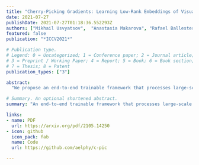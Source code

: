 ```yaml
---
title: "Cherry-Picking Gradients: Learning Low-Rank Embeddings of Visual Data via Differentiable Cross-Approximation"
date: 2021-07-27
publishDate: 2021-07-27T01:18:36.552293Z
authors: ["Mikhail Usvyatsov",  "Anastasia Makarova", "Rafael Ballester-Ripoll", "Maxim Rakhuba", "Andreas Krause",  "Konrad Schindler"]
featured: false
publication: "*ICCV2021*"

# Publication type.
# Legend: 0 = Uncategorized; 1 = Conference paper; 2 = Journal article;
# 3 = Preprint / Working Paper; 4 = Report; 5 = Book; 6 = Book section;
# 7 = Thesis; 8 = Patent
publication_types: ["3"]

abstract:
  "We propose an end-to-end trainable framework that processes large-scale visual data tensors by looking at a fraction of their entries only. Our method combines a neural network encoder with a tensor train decomposition to learn a low-rank latent encoding, coupled with cross-approximation (CA) to learn the representation through a subset of the original samples. CA is an adaptive sampling algorithm that is native to tensor decompositions and avoids working with the full high-resolution data explicitly. Instead, it actively selects local representative samples that we fetch out-of-core and on-demand. The required number of samples grows only logarithmically with the size of the input. Our implicit representation of the tensor in the network enables processing large grids that could not be otherwise tractable in their uncompressed form. The proposed approach is particularly useful for large-scale multidimensional grid data (e.g., 3D tomography), and for tasks that require context over a large receptive field (e.g., predicting the medical condition of entire organs). The code will be available at https://github.com/aelphy/c-pic"

# Summary. An optional shortened abstract.
summary: "An end-to-end trainable framework that processes large-scale visual data tensors by looking at a fraction of their entries only"

links:
- name: PDF
  url: https://arxiv.org/pdf/2105.14250
- icon: github
  icon_pack: fab
  name: Code
  url: https://github.com/aelphy/c-pic

---
```


